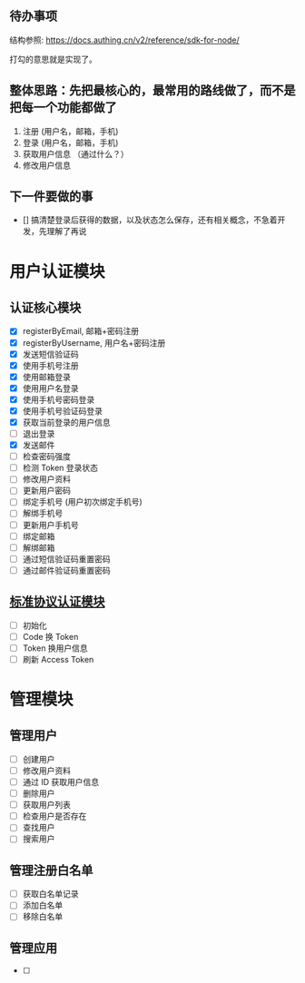## 待办事项
结构参照: https://docs.authing.cn/v2/reference/sdk-for-node/  

打勾的意思就是实现了。  

## 整体思路：先把最核心的，最常用的路线做了，而不是把每一个功能都做了
1. 注册 (用户名，邮箱，手机)
2. 登录 (用户名，邮箱，手机)
3. 获取用户信息 （通过什么？）
4. 修改用户信息

## 下一件要做的事
- [] 搞清楚登录后获得的数据，以及状态怎么保存，还有相关概念，不急着开发，先理解了再说

# 用户认证模块
## 认证核心模块
- [x] registerByEmail, 邮箱+密码注册
- [x] registerByUsername, 用户名+密码注册
- [x] 发送短信验证码
- [x] 使用手机号注册
- [x] 使用邮箱登录
- [x] 使用用户名登录
- [x] 使用手机号密码登录
- [x] 使用手机号验证码登录
- [x] 获取当前登录的用户信息
- [ ] 退出登录
- [x] 发送邮件
- [ ] 检查密码强度
- [ ] 检测 Token 登录状态
- [ ] 修改用户资料
- [ ] 更新用户密码
- [ ] 绑定手机号 (用户初次绑定手机号)
- [ ] 解绑手机号
- [ ] 更新用户手机号
- [ ] 绑定邮箱
- [ ] 解绑邮箱
- [ ] 通过短信验证码重置密码
- [ ] 通过邮件验证码重置密码

## [标准协议认证模块](https://docs.authing.cn/v2/reference/sdk-for-node/authentication/StandardProtocol.html)
- [ ] 初始化
- [ ] Code 换 Token
- [ ] Token 换用户信息
- [ ] 刷新 Access Token

# 管理模块
## 管理用户
- [ ] 创建用户
- [ ] 修改用户资料
- [ ] 通过 ID 获取用户信息
- [ ] 删除用户
- [ ] 获取用户列表
- [ ] 检查用户是否存在
- [ ] 查找用户
- [ ] 搜索用户

## 管理注册白名单
- [ ] 获取白名单记录
- [ ] 添加白名单
- [ ] 移除白名单

## 管理应用
- [ ] 
